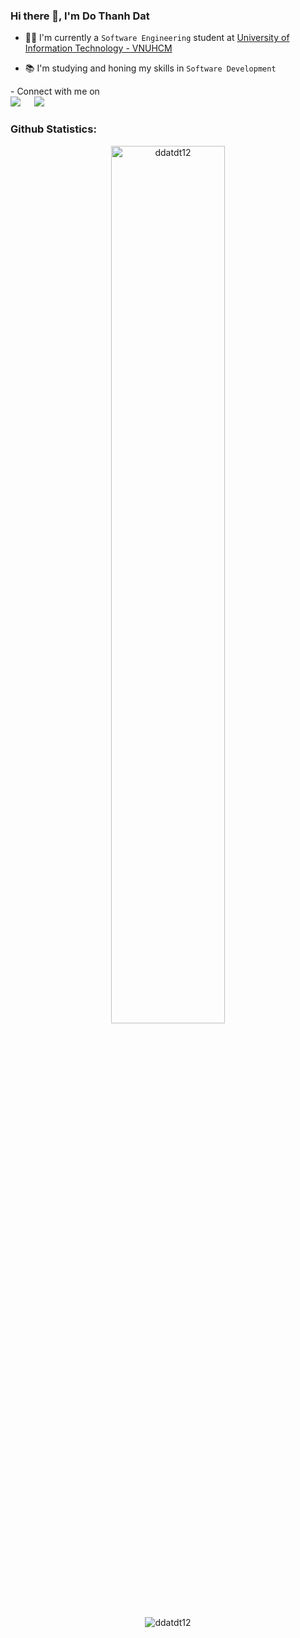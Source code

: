 ### Hi there 👋, I'm Do Thanh Dat

<!--
**ddatdt12/ddatdt12** is a ✨ _special_ ✨ repository because its `README.md` (this file) appears on your GitHub profile.

Here are some ideas to get you started:

- 🔭 I’m currently working on ...
- 🌱 I’m currently learning ...
- 👯 I’m looking to collaborate on ...
- 🤔 I’m looking for help with ...
- 💬 Ask me about ...
- 📫 How to reach me: ...
- 😄 Pronouns: ...
- ⚡ Fun fact: ...
-->
- 👨‍🎓 I'm currently a `Software Engineering` student at [University of Information Technology - VNUHCM](https://en.uit.edu.vn/overview-vnuhcm-university-information-technology)

- 📚 I'm studying and honing my skills in `Software Development`

<p>- Connect with me on
<br>	
<a target="_blank" href="https://www.linkedin.com/in/ddatdt12/"><img src="https://img.shields.io/badge/-LinkedIn-0077B5?style=for-the-badge&logo=Linkedin&logoColor=white"></img></a>
&emsp;
<a target="_blank" href="mailto:ddatdt12@gmail.com"
><img src="https://img.shields.io/badge/-Gmail-D14836?style=for-the-badge&logo=Gmail&logoColor=white"></img></a>
&emsp;

<br>
</p>
<h3 align="left">Github Statistics:</h3>
<p align="center"> 
  <img align="center" width='60%' src="https://github-readme-stats.vercel.app/api?username=ddatdt12&hide=issues,contribs&count_private=true&show_icons=true" alt="ddatdt12" />
</p>
<p align='center'>
<img align="center" src="https://github-readme-stats.vercel.app/api/top-langs?username=ddatdt12&show_icons=true&locale=en&layout=compact" alt="ddatdt12"   />
</p>


